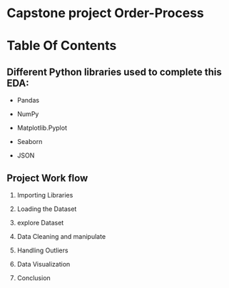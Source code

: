 # **Capstone project Order-Process**


# Table Of Contents



## **Different Python libraries used to complete this EDA:**

* Pandas

* NumPy

* Matplotlib.Pyplot

* Seaborn

* JSON



## **Project Work flow**

1. Importing Libraries

2. Loading the Dataset

3. explore Dataset

3. Data Cleaning and manipulate

4. Handling Outliers

5. Data Visualization

6. Conclusion




